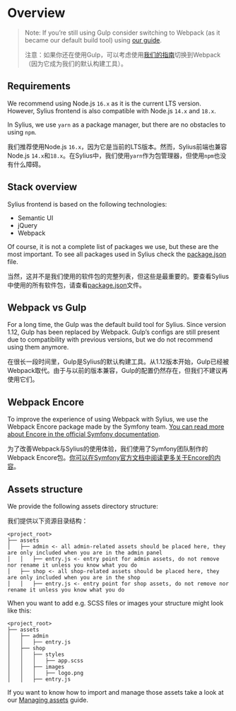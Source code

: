 # Overview

> Note: If you’re still using Gulp consider switching to Webpack (as it became our default build tool) using [our guide](https://docs.sylius.com/en/1.12/cookbook/frontend/migrating-to-webpack-1-12-or-later.html).
>
> 注意：如果你还在使用Gulp，可以考虑使用[我们的指南](https://docs.sylius.com/en/1.12/cookbook/frontend/migrating-to-webpack-1-12-or-later.html)切换到Webpack（因为它成为我们的默认构建工具）。



## Requirements

We recommend using Node.js `16.x` as it is the current LTS version. However, Sylius frontend is also compatible with Node.js `14.x` and `18.x`.

In Sylius, we use `yarn` as a package manager, but there are no obstacles to using `npm`.

我们推荐使用Node.js `16.x`，因为它是当前的LTS版本。然而，Sylius前端也兼容Node.js `14.x`和`18.x`。在Sylius中，我们使用`yarn`作为包管理器，但使用`npm`也没有什么障碍。



## Stack overview

Sylius frontend is based on the following technologies:

- Semantic UI
- jQuery
- Webpack

Of course, it is not a complete list of packages we use, but these are the most important. To see all packages used in Sylius check the [package.json](https://github.com/Sylius/Sylius/blob/1.12/package.json) file.

当然，这并不是我们使用的软件包的完整列表，但这些是最重要的。要查看Sylius中使用的所有软件包，请查看[package.json](https://github.com/Sylius/Sylius/blob/1.12/package.json)文件。



## Webpack vs Gulp

For a long time, the Gulp was the default build tool for Sylius. Since version 1.12, Gulp has been replaced by Webpack. Gulp’s configs are still present due to compatibility with previous versions, but we do not recommend using them anymore.

在很长一段时间里，Gulp是Sylius的默认构建工具。从1.12版本开始，Gulp已经被Webpack取代。由于与以前的版本兼容，Gulp的配置仍然存在，但我们不建议再使用它们。



## Webpack Encore

To improve the experience of using Webpack with Sylius, we use the Webpack Encore package made by the Symfony team. [You can read more about Encore in the official Symfony documentation](https://symfony.com/doc/current/frontend.html#webpack-encore).

为了改善Webpack与Sylius的使用体验，我们使用了Symfony团队制作的Webpack Encore包。[你可以在Symfony官方文档中阅读更多关于Encore的内容](https://symfony.com/doc/current/frontend.html#webpack-encore)。



## Assets structure

We provide the following assets directory structure:

我们提供以下资源目录结构：

```
<project_root>
├── assets
│   ├── admin <- all admin-related assets should be placed here, they are only included when you are in the admin panel
│   │   ├── entry.js <- entry point for admin assets, do not remove nor rename it unless you know what you do
│   ├── shop <- all shop-related assets should be placed here, they are only included when you are in the shop
│   │   ├── entry.js <- entry point for shop assets, do not remove nor rename it unless you know what you do
```



When you want to add e.g. SCSS files or images your structure might look like this:

```
<project_root>
├── assets
│   ├── admin
│   │   ├── entry.js
│   ├── shop
│   │   ├── styles
│   │   │   ├── app.scss
│   │   ├── images
│   │   │   ├── logo.png
│   │   ├── entry.js
```



If you want to know how to import and manage those assets take a look at our [Managing assets](https://docs.sylius.com/en/1.12/book/frontend/managing-assets.html) guide.